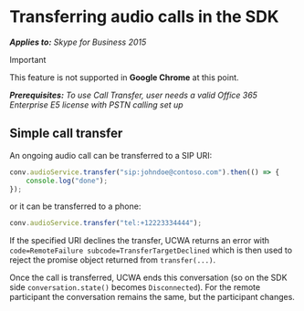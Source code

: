 # Transferring audio calls in the SDK

 _**Applies to:** Skype for Business 2015_

> [!IMPORTANT]
> This feature is not supported in **Google Chrome** at this point.

 _**Prerequisites:** To use Call Transfer, user needs a valid Office 365 Enterprise E5 license with PSTN calling set up_

## Simple call transfer

An ongoing audio call can be transferred to a SIP URI:

```js
conv.audioService.transfer("sip:johndoe@contoso.com").then(() => {
    console.log("done");
});
```

or it can be transferred to a phone:

```js
conv.audioService.transfer("tel:+12223334444");
```

If the specified URI declines the transfer, UCWA returns an error with `code=RemoteFailure subcode=TransferTargetDeclined` which is then used to reject the promise object returned from `transfer(...)`.

Once the call is transferred, UCWA ends this conversation (so on the SDK side `conversation.state()` becomes `Disconnected`). For the remote participant the conversation remains the same, but the participant changes.
